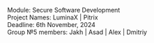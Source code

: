 Module: Secure Software Development  
Project Names: LuminaX | Pitrix  
Deadline: 6th November, 2024  
Group №5 members: Jakh | Asad | Alex | Dmitriy  
